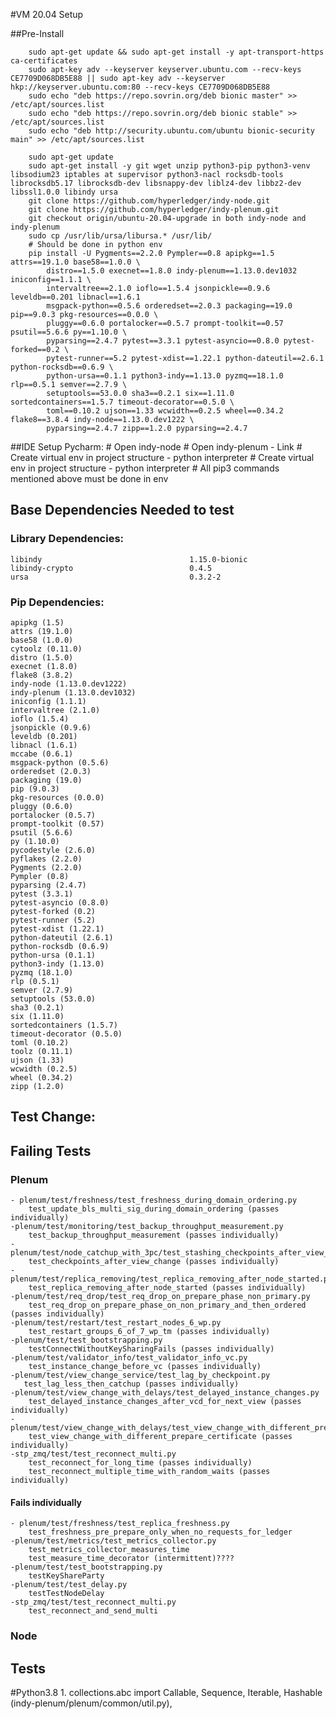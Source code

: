#VM 20.04 Setup

##Pre-Install

        sudo apt-get update && sudo apt-get install -y apt-transport-https ca-certificates
        sudo apt-key adv --keyserver keyserver.ubuntu.com --recv-keys CE7709D068DB5E88 || sudo apt-key adv --keyserver hkp://keyserver.ubuntu.com:80 --recv-keys CE7709D068DB5E88
        sudo echo "deb https://repo.sovrin.org/deb bionic master" >> /etc/apt/sources.list
        sudo echo "deb https://repo.sovrin.org/deb bionic stable" >> /etc/apt/sources.list
        sudo echo "deb http://security.ubuntu.com/ubuntu bionic-security main" >> /etc/apt/sources.list

        sudo apt-get update
        sudo apt-get install -y git wget unzip python3-pip python3-venv libsodium23 iptables at supervisor python3-nacl rocksdb-tools librocksdb5.17 librocksdb-dev libsnappy-dev liblz4-dev libbz2-dev libssl1.0.0 libindy ursa
        git clone https://github.com/hyperledger/indy-node.git
        git clone https://github.com/hyperledger/indy-plenum.git
        git checkout origin/ubuntu-20.04-upgrade in both indy-node and indy-plenum
        sudo cp /usr/lib/ursa/libursa.* /usr/lib/
        # Should be done in python env
        pip install -U Pygments==2.2.0 Pympler==0.8 apipkg==1.5 attrs==19.1.0 base58==1.0.0 \
            distro==1.5.0 execnet==1.8.0 indy-plenum==1.13.0.dev1032 iniconfig==1.1.1 \
            intervaltree==2.1.0 ioflo==1.5.4 jsonpickle==0.9.6 leveldb==0.201 libnacl==1.6.1 
            msgpack-python==0.5.6 orderedset==2.0.3 packaging==19.0 pip==9.0.3 pkg-resources==0.0.0 \
            pluggy==0.6.0 portalocker==0.5.7 prompt-toolkit==0.57 psutil==5.6.6 py==1.10.0 \
            pyparsing==2.4.7 pytest==3.3.1 pytest-asyncio==0.8.0 pytest-forked==0.2 \
            pytest-runner==5.2 pytest-xdist==1.22.1 python-dateutil==2.6.1 python-rocksdb==0.6.9 \
            python-ursa==0.1.1 python3-indy==1.13.0 pyzmq==18.1.0 rlp==0.5.1 semver==2.7.9 \
            setuptools==53.0.0 sha3==0.2.1 six==1.11.0 sortedcontainers==1.5.7 timeout-decorator==0.5.0 \
            toml==0.10.2 ujson==1.33 wcwidth==0.2.5 wheel==0.34.2 flake8==3.8.4 indy-node==1.13.0.dev1222 \
            pyparsing==2.4.7 zipp==1.2.0 pyparsing==2.4.7 
##IDE Setup
    Pycharm: 
        # Open indy-node
        # Open indy-plenum - Link
        # Create virtual env in project structure - python interpreter
        # Create virtual env in project structure - python interpreter
        # All pip3 commands mentioned above must be done in env

## Base Dependencies Needed to test
### Library Dependencies:
    libindy                                	1.15.0-bionic
    libindy-crypto                         	0.4.5 
    ursa                                   	0.3.2-2
    
###  Pip Dependencies:


    apipkg (1.5)
    attrs (19.1.0)
    base58 (1.0.0)
    cytoolz (0.11.0)
    distro (1.5.0)
    execnet (1.8.0)
    flake8 (3.8.2)
    indy-node (1.13.0.dev1222)
    indy-plenum (1.13.0.dev1032)
    iniconfig (1.1.1)
    intervaltree (2.1.0)
    ioflo (1.5.4)
    jsonpickle (0.9.6)
    leveldb (0.201)
    libnacl (1.6.1)
    mccabe (0.6.1)
    msgpack-python (0.5.6)
    orderedset (2.0.3)
    packaging (19.0)
    pip (9.0.3)
    pkg-resources (0.0.0)
    pluggy (0.6.0)
    portalocker (0.5.7)
    prompt-toolkit (0.57)
    psutil (5.6.6)
    py (1.10.0)
    pycodestyle (2.6.0)
    pyflakes (2.2.0)
    Pygments (2.2.0)
    Pympler (0.8)
    pyparsing (2.4.7)
    pytest (3.3.1)
    pytest-asyncio (0.8.0)
    pytest-forked (0.2)
    pytest-runner (5.2)
    pytest-xdist (1.22.1)
    python-dateutil (2.6.1)
    python-rocksdb (0.6.9)
    python-ursa (0.1.1)
    python3-indy (1.13.0)
    pyzmq (18.1.0)
    rlp (0.5.1)
    semver (2.7.9)
    setuptools (53.0.0)
    sha3 (0.2.1)
    six (1.11.0)
    sortedcontainers (1.5.7)
    timeout-decorator (0.5.0)
    toml (0.10.2)
    toolz (0.11.1)
    ujson (1.33)
    wcwidth (0.2.5)
    wheel (0.34.2)
    zipp (1.2.0)


## Test Change:

## Failing Tests
### Plenum
    - plenum/test/freshness/test_freshness_during_domain_ordering.py 
        test_update_bls_multi_sig_during_domain_ordering (passes individually)
    -plenum/test/monitoring/test_backup_throughput_measurement.py
        test_backup_throughput_measurement (passes individually)
    -plenum/test/node_catchup_with_3pc/test_stashing_checkpoints_after_view_change.py
        test_checkpoints_after_view_change (passes individually)
    -plenum/test/replica_removing/test_replica_removing_after_node_started.py
        test_replica_removing_after_node_started (passes individually)
    -plenum/test/req_drop/test_req_drop_on_prepare_phase_non_primary.py
        test_req_drop_on_prepare_phase_on_non_primary_and_then_ordered (passes individually)
    -plenum/test/restart/test_restart_nodes_6_wp.py
        test_restart_groups_6_of_7_wp_tm (passes individually)
    -plenum/test/test_bootstrapping.py
        testConnectWithoutKeySharingFails (passes individually)
    -plenum/test/validator_info/test_validator_info_vc.py
        test_instance_change_before_vc (passes individually)
    -plenum/test/view_change_service/test_lag_by_checkpoint.py
       test_lag_less_then_catchup (passes individually)
    -plenum/test/view_change_with_delays/test_delayed_instance_changes.py
        test_delayed_instance_changes_after_vcd_for_next_view (passes individually)
    -plenum/test/view_change_with_delays/test_view_change_with_different_prepare_certificate.py
        test_view_change_with_different_prepare_certificate (passes individually)
    -stp_zmq/test/test_reconnect_multi.py
        test_reconnect_for_long_time (passes individually)
        test_reconnect_multiple_time_with_random_waits (passes individually)
#### Fails individually
    - plenum/test/freshness/test_replica_freshness.py
        test_freshness_pre_prepare_only_when_no_requests_for_ledger
    -plenum/test/metrics/test_metrics_collector.py
        test_metrics_collector_measures_time    
        test_measure_time_decorator (intermittent)????
    -plenum/test/test_bootstrapping.py
        testKeyShareParty   
    -plenum/test/test_delay.py
        testTestNodeDelay
    -stp_zmq/test/test_reconnect_multi.py
        test_reconnect_and_send_multi
### Node
    

## Tests 

#Python3.8
    1. collections.abc import Callable, Sequence, Iterable, Hashable (indy-plenum/plenum/common/util.py), 

    

